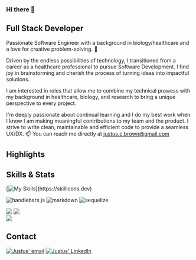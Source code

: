 ### Hi there 👋

## Full Stack Developer
Passionate Software Engineer with a background in biology/healthcare and a love for creative problem-solving. 🚀

Driven by the endless possibilities of technology, I transitioned from a career as a healthcare professional to pursue Software Development. I find joy in brainstorming and cherish the process of turning ideas into impactful solutions.

I am interested in roles that allow me to combine my technical prowess with my background in healthcare, biology, and research to bring a unique perspective to every project. 

I'm deeply passionate about continual learning and I do my best work when I know I am making meaningful contributions to my team and the product. I strive to write clean, maintainable and efficient code to provide a seamless UX/DX.
📫 You can reach me directly at justus.c.brown@gmail.com

## Highlights

## Skills & Stats

[![My Skills](https://skillicons.dev/icons?i=js,ts,aws,css,tailwind,bootstrap,bash,docker,jest,github,git,heroku,mongodb,mysql,dynamodb,nodejs,vscode,jquery,html,react,vue,)](https://skillicons.dev)

![handlebars.js](https://img.shields.io/badge/Handlebars.js-f0772b?style=for-the-badge&logo=handlebarsdotjs&logoColor=black)
![markdown](https://img.shields.io/badge/Markdown-000000?style=for-the-badge&logo=markdown&logoColor=white)
![sequelize](https://img.shields.io/badge/Sequelize-52B0E7?style=for-the-badge&logo=Sequelize&logoColor=white)

![](https://github-profile-summary-cards.vercel.app/api/cards/profile-details?username=brownj47&theme=vue)
![](https://github-readme-stats.vercel.app/api?username=brownj47)
<br>
![](https://github-readme-stats.vercel.app/api/top-langs/?username=brownj47)

## Contact

[![Justus' email](https://img.shields.io/badge/Gmail-D14836?style=for-the-badge&logo=gmail&logoColor=white)](mailto:justus.c.brown@gmail.com) [![Justus' LinkedIn](https://img.shields.io/badge/LinkedIn-0077B5?style=for-the-badge&logo=linkedin&logoColor=white)](https://www.linkedin.com/in/justus-b-8a1158108/)

<!--
**brownj47/brownj47** is a ✨ _special_ ✨ repository because its `README.md` (this file) appears on your GitHub profile.

Here are some ideas to get you started:

- 🔭 I’m currently working on ...
- 🌱 I’m currently learning ...
- 👯 I’m looking to collaborate on ...
- 🤔 I’m looking for help with ...
- 💬 Ask me about ...
- 📫 How to reach me: ...
- 😄 Pronouns: ...
- ⚡ Fun fact: ...
-->

